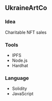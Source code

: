 ## UkraineArtCo 

### Idea
Charitable NFT sales

### Tools
- IPFS
- Node.js
- Hardhat

### Language
- Solidity
- JavaScript


